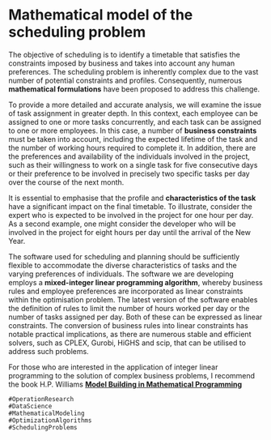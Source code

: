 # Mathematical model of the scheduling problem

The objective of scheduling is to identify a timetable that satisfies the constraints imposed by business and takes into account any human preferences. The scheduling problem is inherently complex due to the vast number of potential constraints and profiles. Consequently, numerous **mathematical formulations** have been proposed to address this challenge.

To provide a more detailed and accurate analysis, we will examine the issue of task assignment in greater depth. In this context, each employee can be assigned to one or more tasks concurrently, and each task can be assigned to one or more employees. In this case, a number of **business constraints** must be taken into account, including the expected lifetime of the task and the number of working hours required to complete it. In addition, there are the preferences and availability of the individuals involved in the project, such as their willingness to work on a single task for five consecutive days or their preference to be involved in precisely two specific tasks per day over the course of the next month.

It is essential to emphasise that the profile and **characteristics of the task** have a significant impact on the final timetable. To illustrate, consider the expert who is expected to be involved in the project for one hour per day. As a second example, one might consider the developer who will be involved in the project for eight hours per day until the arrival of the New Year.

The software used for scheduling and planning should be sufficiently flexible to accommodate the diverse characteristics of tasks and the varying preferences of individuals. The software we are developing employs a **mixed-integer linear programming algorithm**, whereby business rules and employee preferences are incorporated as linear constraints within the optimisation problem. The latest version of the software enables the definition of rules to limit the number of hours worked per day or the number of tasks assigned per day. Both of these can be expressed as linear constraints. The conversion of business rules into linear constraints has notable practical implications, as there are numerous stable and efficient solvers, such as CPLEX, Gurobi, HiGHS and scip, that can be utilised to address such problems.

For those who are interested in the application of integer linear programming to the solution of complex business problems, I recommend the book H.P. Williams [**Model Building in Mathematical Programming**](https://www.wiley.com/en-dk/Model+Building+in+Mathematical+Programming%2C+5th+Edition-p-9781118443330)

```
#OperationResearch
#DataScience
#MathematicalModeling 
#OptimizationAlgorithms 
#SchedulingProblems
```

